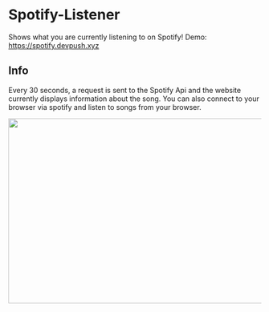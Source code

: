 # Spotify-Listener

Shows what you are currently listening to on Spotify!
    Demo: https://spotify.devpush.xyz

## Info

Every 30 seconds, a request is sent to the Spotify Api and the website currently displays information about the song.
You can also connect to your browser via spotify and listen to songs from your browser.

<img src="https://github.com/szoppracz07/Spotify-Listener/blob/main/README%20FILES/demo.gif" width="656" height="369" />